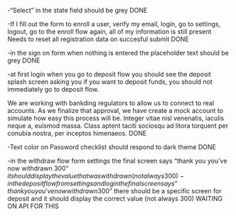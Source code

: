 
-“Select” in the state field should be grey
DONE


-If I fill out the form to enroll a user, verify my email, login, go to settings, logout, go to the enroll flow again, all of my information is still present
Needs to reset all registration data on succesful submit
DONE

-in the sign on form when nothing is entered the placeholder text should be grey
DONE


-at first login when you go to deposit flow you should see the deposit splash screen asking you if you want to deposit funds, you should not immediately go to deposit flow.

We are working with bankding regulators to allow us to connect to real accounts. As we finalize that approval, we have create a mock account to simulate how easy this process will be.
Integer vitae nisl venenatis, iaculis neque a, euismod massa. Class aptent taciti sociosqu ad litora torquent per conubia nostra, per inceptos himenaeos.
DONE



-Text color on Password checklist should respond to dark theme
DONE



-in the withdraw flow form settings the final screen says “thank you you’ve now withdrawn 300$” it should display the value that was withdrawn (not always 300)
-in the deposit flow from settings and login the final screen says “thank you you’ve now withdrawn 300$” there should be a specific screen for deposit and it should display the correct value (not always 300)
WAITING ON API FOR THIS